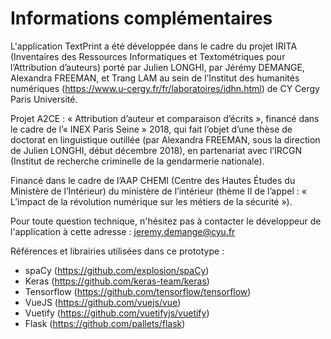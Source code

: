 # Informations complémentaires

L'application TextPrint a été développée dans le cadre du projet IRITA (Inventaires des Ressources Informatiques et Textométriques pour l’Attribution d’auteurs) porté par Julien LONGHI, par Jérémy DEMANGE, Alexandra FREEMAN, et Trang LAM au sein de l’Institut des humanités numériques (https://www.u-cergy.fr/fr/laboratoires/idhn.html) de CY Cergy Paris Université.

Projet A2CE : « Attribution d’auteur et comparaison d’écrits », financé dans le cadre de l’« INEX Paris Seine » 2018, qui fait l’objet d’une thèse de doctorat en linguistique outillée (par Alexandra FREEMAN, sous la direction de Julien LONGHI, début décembre 2018), en partenariat avec l’IRCGN (Institut de recherche criminelle de la gendarmerie nationale).

Financé dans le cadre de l’AAP CHEMI (Centre des Hautes Études du Ministère de l’Intérieur) du ministère de l’intérieur (thème II de l’appel : « L’impact de la révolution numérique sur les métiers de la sécurité »).

Pour toute question technique, n'hésitez pas à contacter le développeur de l'application à cette adresse : jeremy.demange@cyu.fr

Références et librairies utilisées dans ce prototype :

- spaCy (https://github.com/explosion/spaCy)
- Keras (https://github.com/keras-team/keras)
- Tensorflow (https://github.com/tensorflow/tensorflow)
- VueJS (https://github.com/vuejs/vue)
- Vuetify (https://github.com/vuetifyjs/vuetify)
- Flask (https://github.com/pallets/flask)
